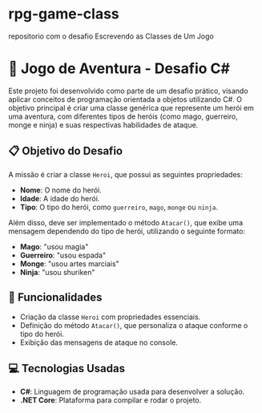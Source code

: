# rpg-game-class
repositorio com o desafio Escrevendo as Classes de Um Jogo

# 🏰 Jogo de Aventura - Desafio C#

Este projeto foi desenvolvido como parte de um desafio prático, visando aplicar conceitos de programação orientada a objetos utilizando C#. O objetivo principal é criar uma classe genérica que represente um herói em uma aventura, com diferentes tipos de heróis (como mago, guerreiro, monge e ninja) e suas respectivas habilidades de ataque.

## 📋 Objetivo do Desafio

A missão é criar a classe `Heroi`, que possui as seguintes propriedades:

- **Nome**: O nome do herói.
- **Idade**: A idade do herói.
- **Tipo**: O tipo do herói, como `guerreiro`, `mago`, `monge` ou `ninja`.

Além disso, deve ser implementado o método `Atacar()`, que exibe uma mensagem dependendo do tipo de herói, utilizando o seguinte formato:

- **Mago**: "usou magia"
- **Guerreiro**: "usou espada"
- **Monge**: "usou artes marciais"
- **Ninja**: "usou shuriken"

## 🚀 Funcionalidades

- Criação da classe `Heroi` com propriedades essenciais.
- Definição do método `Atacar()`, que personaliza o ataque conforme o tipo do herói.
- Exibição das mensagens de ataque no console.

## 💻 Tecnologias Usadas

- **C#**: Linguagem de programação usada para desenvolver a solução.
- **.NET Core**: Plataforma para compilar e rodar o projeto.


